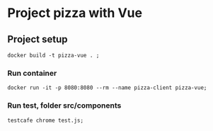 # Project pizza with Vue

## Project setup
```
docker build -t pizza-vue . ; 
```

### Run container
```
docker run -it -p 8080:8080 --rm --name pizza-client pizza-vue; 
```

### Run test, folder src/components
```
testcafe chrome test.js;
```